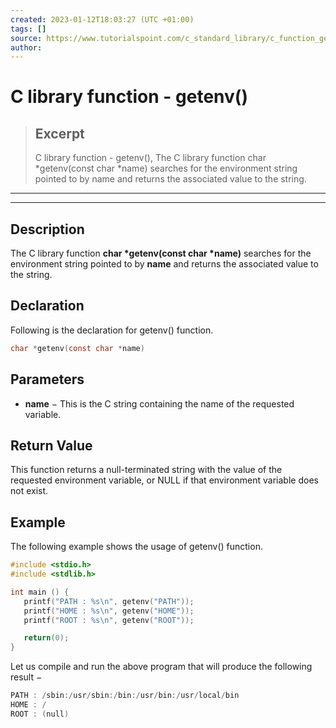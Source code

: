 ```yaml
---
created: 2023-01-12T18:03:27 (UTC +01:00)
tags: []
source: https://www.tutorialspoint.com/c_standard_library/c_function_getenv.htm
author: 
---
```


# C library function - getenv()

> ## Excerpt
> C library function - getenv(),  The C library function char *getenv(const char *name) searches for the environment string pointed to by name and returns the associated value to the string.

---
---

  

## Description

The C library function **char \*getenv(const char \*name)** searches for the environment string pointed to by **name** and returns the associated value to the string.

## Declaration

Following is the declaration for getenv() function.

```c
char *getenv(const char *name)
```

## Parameters

-   **name** − This is the C string containing the name of the requested variable.
    

## Return Value

This function returns a null-terminated string with the value of the requested environment variable, or NULL if that environment variable does not exist.

## Example

The following example shows the usage of getenv() function.

```c
#include <stdio.h>
#include <stdlib.h>

int main () {
   printf("PATH : %s\n", getenv("PATH"));
   printf("HOME : %s\n", getenv("HOME"));
   printf("ROOT : %s\n", getenv("ROOT"));

   return(0);
}
```

Let us compile and run the above program that will produce the following result −

```c
PATH : /sbin:/usr/sbin:/bin:/usr/bin:/usr/local/bin
HOME : /
ROOT : (null)

```


